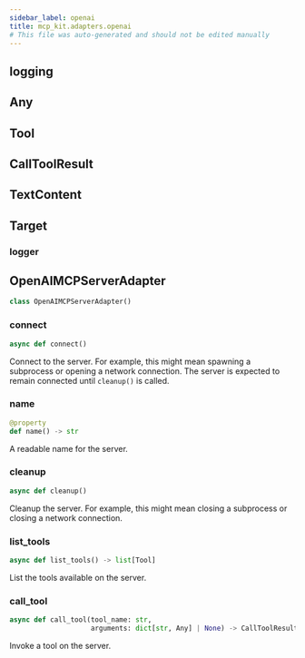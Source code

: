 ```yaml
---
sidebar_label: openai
title: mcp_kit.adapters.openai
# This file was auto-generated and should not be edited manually
---
```


## logging

## Any

## Tool

## CallToolResult

## TextContent

## Target

### logger

## OpenAIMCPServerAdapter

```python
class OpenAIMCPServerAdapter()
```

### connect

```python
async def connect()
```

Connect to the server. For example, this might mean spawning a subprocess or
opening a network connection. The server is expected to remain connected until
`cleanup()` is called.

### name

```python
@property
def name() -> str
```

A readable name for the server.

### cleanup

```python
async def cleanup()
```

Cleanup the server. For example, this might mean closing a subprocess or
closing a network connection.

### list\_tools

```python
async def list_tools() -> list[Tool]
```

List the tools available on the server.

### call\_tool

```python
async def call_tool(tool_name: str,
                    arguments: dict[str, Any] | None) -> CallToolResult
```

Invoke a tool on the server.

